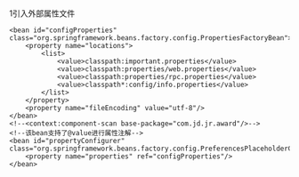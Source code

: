 ##
1引入外部属性文件
<!--引入外部资源文件-->
    <bean id="configProperties" class="org.springframework.beans.factory.config.PropertiesFactoryBean">
        <property name="locations">
            <list>
                <value>classpath:important.properties</value>
                <value>classpath:properties/web.properties</value>
                <value>classpath:properties/rpc.properties</value>
                <value>classpath*:config/info.properties</value>
            </list>
        </property>
        <property name="fileEncoding" value="utf-8"/>
    </bean>
    <!--<context:component-scan base-package="com.jd.jr.award"/>-->
    <!--该bean支持了@value进行属性注解-->
    <bean id="propertyConfigurer" class="org.springframework.beans.factory.config.PreferencesPlaceholderConfigurer">
        <property name="properties" ref="configProperties"/>
    </bean>

##
